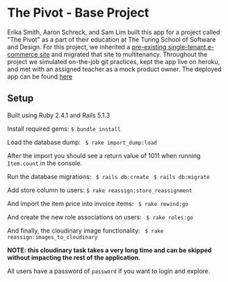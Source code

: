 # The Pivot - Base Project

Erika Smith, Aaron Schreck, and Sam Lim built this app for a project called "The Pivot" as a part of their education at The Turing School of Software and Design. For this project, we inherited a [pre-existing single-tenant e-commerce site](https://github.com/turingschool-examples/the_pivot_base) and migrated that site to multitenancy. Throughout the project we simulated on-the-job git practices, kept the app live on heroku, and met with an assigned teacher as a mock product owner. The deployed app can be found [here](http://pivotshop.herokuapp.com/)

## Setup

Built using Ruby 2.4.1 and Rails 5.1.3

Install required gems:
`$ bundle install`

Load the database dump:
` $ rake import_dump:load`

After the import you should see a return value of 1011 when running `Item.count` in the console.

Run the database migrations:
` $ rails db:create`
` $ rails db:migrate`

Add store column to users: 
`$ rake reassign:store_reassignment`

And import the item price into invoice items:
` $ rake rewind:go`

And create the new role associations on users:
` $ rake roles:go`

And finally, the cloudinary image functionality:
` $ rake reassign:images_to_cloudinary`

**NOTE: this cloudinary task takes a very long time and can be skipped without impacting the rest of the application.**

All users have a password of `password` if you want to login and explore.
